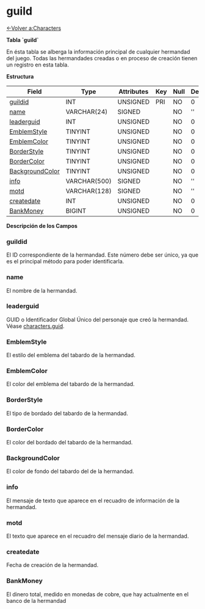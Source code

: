 # guild

[<-Volver a:Characters](database-characters.md)

**Tabla \`guild\`**

En ésta tabla se alberga la información principal de cualquier hermandad del juego. Todas las hermandades creadas o en proceso de creación tienen un registro en esta tabla.

**Estructura**

| Field                | Type         | Attributes | Key | Null | Default | Extra  | Comment |
| -------------------- | ------------ | ---------- | --- | ---- | ------- | ------ | ------- |
| [guildid][1]         | INT          | UNSIGNED   | PRI | NO   | 0       |        |         |
| [name][2]            | VARCHAR(24)  | SIGNED     |     | NO   | ''      |        |         |
| [leaderguid][3]      | INT          | UNSIGNED   |     | NO   | 0       |        |         |
| [EmblemStyle][4]     | TINYINT      | UNSIGNED   |     | NO   | 0       |        |         |
| [EmblemColor][5]     | TINYINT      | UNSIGNED   |     | NO   | 0       |        |         |
| [BorderStyle][6]     | TINYINT      | UNSIGNED   |     | NO   | 0       |        |         |
| [BorderColor][7]     | TINYINT      | UNSIGNED   |     | NO   | 0       |        |         |
| [BackgroundColor][8] | TINYINT      | UNSIGNED   |     | NO   | 0       |        |         |
| [info][9]            | VARCHAR(500) | SIGNED     |     | NO   | ''      |        |         |
| [motd][10]           | VARCHAR(128) | SIGNED     |     | NO   | ''      |        |         |
| [createdate][11]     | INT          | UNSIGNED   |     | NO   | 0       |        |         |
| [BankMoney][12]      | BIGINT       | UNSIGNED   |     | NO   | 0       |        |         |

[1]: #guildid
[2]: #name
[3]: #leaderguid
[4]: #emblemstyle
[5]: #emblemcolor
[6]: #borderstyle
[7]: #bordercolor
[8]: #backgroundcolor
[9]: #info
[10]: #motd
[11]: #createdate
[12]: #bankmoney

**Descripción de los Campos**

### guildid

El ID correspondiente de la hermandad. Este número debe ser único, ya que es el principal método para poder identificarla.

### name

El nombre de la hermandad.

### leaderguid

GUID o Identificador Global Único del personaje que creó la hermandad. Véase [characters.guid](characters#guid).

### EmblemStyle

El estilo del emblema del tabardo de la hermandad.

### EmblemColor

El color del emblema del tabardo de la hermandad.

### BorderStyle

El tipo de bordado del tabardo de la hermandad.

### BorderColor

El color del bordado del tabardo de la hermandad.

### BackgroundColor

El color de fondo del tabardo del de la hermandad.

### info

El mensaje de texto que aparece en el recuadro de información de la hermandad.

### motd

El texto que aparece en el recuadro del mensaje diario de la hermandad.

### createdate

Fecha de creación de la hermandad.

### BankMoney

El dinero total, medido en monedas de cobre, que hay actualmente en el banco de la hermandad

